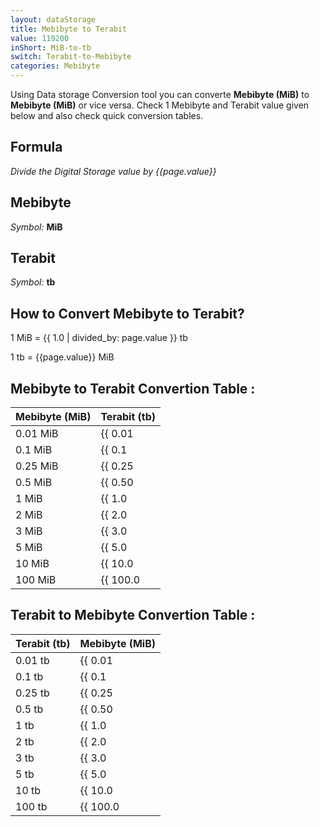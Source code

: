 ```yaml
---
layout: dataStorage
title: Mebibyte to Terabit
value: 119200
inShort: MiB-to-tb
switch: Terabit-to-Mebibyte
categories: Mebibyte
---
```


Using Data storage Conversion tool you can converte **Mebibyte (MiB)** to **Mebibyte (MiB)** or vice versa. Check 1 Mebibyte and Terabit value given below and also check quick conversion tables.

## Formula
*Divide the Digital Storage value by {{page.value}}*

## Mebibyte
*Symbol:* **MiB**

## Terabit
*Symbol:* **tb**

## How to Convert Mebibyte to Terabit?

1 MiB = {{ 1.0 | divided_by: page.value }} tb

1 tb = {{page.value}} MiB


## Mebibyte to Terabit Convertion Table :

| Mebibyte (MiB) | Terabit (tb) |
| ---- | ---- |
| 0.01 MiB | {{ 0.01 | divided_by: page.value }} tb |
| 0.1 MiB | {{ 0.1 | divided_by: page.value }} tb |
| 0.25 MiB | {{ 0.25 | divided_by: page.value }} tb |
| 0.5 MiB | {{ 0.50 | divided_by: page.value }} tb |
| 1 MiB | {{ 1.0 | divided_by: page.value }} tb |
| 2 MiB | {{ 2.0 | divided_by: page.value }} tb |
| 3 MiB | {{ 3.0 | divided_by: page.value }} tb |
| 5 MiB | {{ 5.0 | divided_by: page.value }} tb |
| 10 MiB | {{ 10.0 | divided_by: page.value }} tb |
| 100 MiB | {{ 100.0 | divided_by: page.value }} tb |

## Terabit to Mebibyte Convertion Table :

| Terabit (tb) | Mebibyte (MiB) |
| ---- | ---- |
| 0.01 tb | {{ 0.01 | times: page.value }} MiB |
| 0.1 tb | {{ 0.1 | times: page.value }} MiB |
| 0.25 tb | {{ 0.25 | times: page.value }} MiB |
| 0.5 tb | {{ 0.50 | times: page.value }} MiB |
| 1 tb | {{ 1.0 | times: page.value }} MiB |
| 2 tb | {{ 2.0 | times: page.value }} MiB |
| 3 tb | {{ 3.0 | times: page.value }} MiB |
| 5 tb | {{ 5.0 | times: page.value }} MiB |
| 10 tb | {{ 10.0 | times: page.value }} MiB |
| 100 tb | {{ 100.0 | times: page.value }} MiB |


<script>
document.getElementById('selectInput')[9].selected = true
document.getElementById('selectOutput')[14].selected = true
</script>

